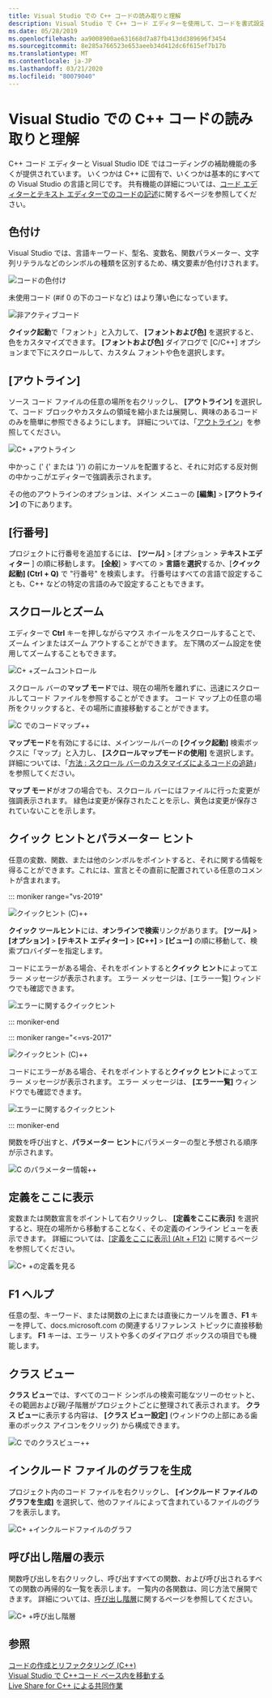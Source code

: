 ```yaml
---
title: Visual Studio での C++ コードの読み取りと理解
description: Visual Studio で C++ コード エディターを使用して、コードを書式設定し、理解します。
ms.date: 05/28/2019
ms.openlocfilehash: aa9008900ae631668d7a87fb413dd389696f3454
ms.sourcegitcommit: 8e285a766523e653aeeb34d412dc6f615ef7b17b
ms.translationtype: MT
ms.contentlocale: ja-JP
ms.lasthandoff: 03/21/2020
ms.locfileid: "80079040"
---
```

# <a name="read-and-understand-c-code-in-visual-studio"></a>Visual Studio での C++ コードの読み取りと理解

C++ コード エディターと Visual Studio IDE ではコーディングの補助機能の多くが提供されています。 いくつかは C++ に固有で、いくつかは基本的にすべての Visual Studio の言語と同じです。 共有機能の詳細については、[コード エディターとテキスト エディターでのコードの記述](/visualstudio/ide/writing-code-in-the-code-and-text-editor)に関するページを参照してください。  

## <a name="colorization"></a>色付け

Visual Studio では、言語キーワード、型名、変数名、関数パラメーター、文字列リテラルなどのシンボルの種類を区別するため、構文要素が色付けされます。

![コードの色付け](../ide/media/code-outline-colorization.png "C++彩色")

未使用コード (#if 0 の下のコードなど) はより薄い色になっています。

![非アクティブコード](../ide/media/inactive-code-cpp.png "C++非アクティブコード")

**クイック起動**で「フォント」と入力して、 **[フォントおよび色]** を選択すると、色をカスタマイズできます。 **[フォントおよび色]** ダイアログで [C/C++] オプションまで下にスクロールして、カスタム フォントや色を選択します。

## <a name="outlining"></a>[アウトライン]

ソース コード ファイルの任意の場所を右クリックし、 **[アウトライン]** を選択して、コード ブロックやカスタムの領域を縮小または展開し、興味のあるコードのみを簡単に参照できるようにします。 詳細については、「[アウトライン](/visualstudio/ide/outlining)」を参照してください。

![C&#43; &#43;アウトライン](../ide/media/vs2015_cpp_outlining.png "[アウトライン]")

中かっこ (' {' または '}') の前にカーソルを配置すると、それに対応する反対側の中かっこがエディターで強調表示されます。

その他のアウトラインのオプションは、メイン メニューの **[編集]**  >  **[アウトライン]** の下にあります。

## <a name="line-numbers"></a>[行番号]

プロジェクトに行番号を追加するには、 **[ツール]**  > [オプション > **テキストエディター** ] の順に移動します。 **[全般**] > すべての > **言語**を**選択**するか、[**クイック起動] (Ctrl + Q)** で "行番号" を検索します。 行番号はすべての言語で設定することも、C++ などの特定の言語のみで設定することもできます。

## <a name="scroll-and-zoom"></a>スクロールとズーム

エディターで **Ctrl** キーを押しながらマウス ホイールをスクロールすることで、ズーム インまたはズーム アウトすることができます。 左下隅のズーム設定を使用してズームすることもできます。

![C&#43; &#43;ズームコントロール](../ide/media/zoom-control.png "ズームコントロール")

スクロール バーの**マップ モード**では、現在の場所を離れずに、迅速にスクロールしてコード ファイルを参照することができます。 コード マップ上の任意の場所をクリックすると、その場所に直接移動することができます。

![C でのコードマップ&#43;&#43;](../ide/media/vs2015-cpp-code-map.png "コード マップ")

**マップモード**を有効にするには、メインツールバーの **[クイック起動]** 検索ボックスに「マップ」と入力し、 **[スクロールマップモードの使用]** を選択します。 詳細については、「[方法 : スクロール バーのカスタマイズによるコードの追跡](/visualstudio/ide/how-to-track-your-code-by-customizing-the-scrollbar)」を参照してください。

**マップ モード**がオフの場合でも、スクロール バーにはファイルに行った変更が強調表示されます。 緑色は変更が保存されたことを示し、黄色は変更が保存されていないことを示します。

## <a name="quick-info-and-parameter-info"></a>クイック ヒントとパラメーター ヒント

任意の変数、関数、または他のシンボルをポイントすると、それに関する情報を得ることができます。これには、宣言とその直前に配置されている任意のコメントが含まれます。

::: moniker range="vs-2019"

![クイックヒント (C)&#43;&#43;](../ide/media/quick-info-vs2019.png "クイック ヒント")

**クイック ツールヒント**には、**オンラインで検索**リンクがあります。 **[ツール]**  >  **[オプション]**  >  **[テキスト エディター]**  >  **[C++]**  >  **[ビュー]** の順に移動して、検索プロバイダーを指定します。

コードにエラーがある場合、それをポイントすると**クイック ヒント**によってエラー メッセージが表示されます。 エラー メッセージは、[エラー一覧] ウィンドウでも確認できます。

![エラーに関するクイックヒント](../ide/media/quickinfo-on-error.png "エラーに関するクイックヒント")

::: moniker-end

::: moniker range="<=vs-2017"

![クイックヒント (C)&#43;&#43;](../ide/media/quick-info.png "クイック ヒント")

コードにエラーがある場合、それをポイントすると**クイック ヒント**によってエラー メッセージが表示されます。 エラー メッセージは、 **[エラー一覧]** ウィンドウでも確認できます。

![エラーに関するクイックヒント](../ide/media/quickinfo-on-error.png "エラーに関するクイックヒント")

::: moniker-end

関数を呼び出すと、**パラメーター ヒント**にパラメーターの型と予想される順序が示されます。

![C のパラメーター情報&#43;&#43;](../ide/media/parameter-info.png "パラメーター ヒント")

## <a name="peek-definition"></a>定義をここに表示

変数または関数宣言をポイントして右クリックし、 **[定義をここに表示]** を選択すると、現在の場所から移動することなく、その定義のインライン ビューを表示できます。 詳細については、[[定義をここに表示] (Alt + F12)](/visualstudio/ide/how-to-view-and-edit-code-by-using-peek-definition-alt-plus-f12) に関するページを参照してください。

![C&#43; &#43;の定義を見る](../ide/media/vs2015_cpp_peek_definition.png "vs2015_cpp_peek_definition")

##  <a name="f1-help"></a>F1 ヘルプ

任意の型、キーワード、または関数の上にまたは直後にカーソルを置き、**F1** キーを押して、docs.microsoft.com の関連するリファレンス トピックに直接移動します。 **F1** キーは、エラー リストや多くのダイアログ ボックスの項目でも機能します。

## <a name="class-view"></a>クラス ビュー

**クラス ビュー**では、すべてのコード シンボルの検索可能なツリーのセットと、その範囲および親/子階層がプロジェクトごとに整理されて表示されます。 **クラス ビュー**に表示する内容は、 **[クラス ビュー設定]** (ウィンドウの上部にある歯車のボックス アイコンをクリック) から構成できます。

![C でのクラスビュー&#43;&#43;](../ide/media/class-view.png "クラス ビュー")

## <a name="generate-graph-of-include-files"></a>インクルード ファイルのグラフを生成

プロジェクト内のコード ファイルを右クリックし、 **[インクルード ファイルのグラフを生成]** を選択して、他のファイルによって含まれているファイルのグラフを表示します。

![C&#43; &#43;インクルードファイルのグラフ](../ide/media/vs2015_cpp_include_graph.png "vs2015_cpp_include_graph")

## <a name="view-call-hierarchy"></a>呼び出し階層の表示

関数呼び出しを右クリックし、呼び出すすべての関数、および呼び出されるすべての関数の再帰的な一覧を表示します。 一覧内の各関数は、同じ方法で展開できます。 詳細については、[呼び出し階層](/visualstudio/ide/reference/call-hierarchy)に関するページを参照してください。

![C&#43; &#43;呼び出し階層](../ide/media/vs2015_cpp_call_hierarchy.png "vs2015_cpp_call_hierarchy")

## <a name="see-also"></a>参照

[コードの作成とリファクタリング (C++)](writing-and-refactoring-code-cpp.md)</br>
[Visual Studio で C++コード ベース内を移動する](navigate-code-cpp.md)</br>
[Live Share for C++ による共同作業](live-share-cpp.md)
